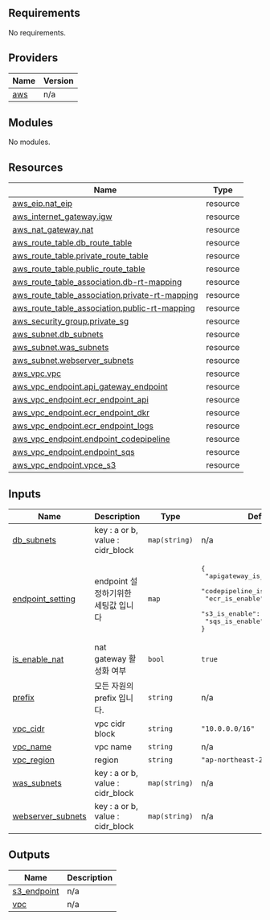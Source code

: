 <!-- BEGIN_TF_DOCS -->
## Requirements

No requirements.

## Providers

| Name | Version |
|------|---------|
| <a name="provider_aws"></a> [aws](#provider\_aws) | n/a |

## Modules

No modules.

## Resources

| Name | Type |
|------|------|
| [aws_eip.nat_eip](https://registry.terraform.io/providers/hashicorp/aws/latest/docs/resources/eip) | resource |
| [aws_internet_gateway.igw](https://registry.terraform.io/providers/hashicorp/aws/latest/docs/resources/internet_gateway) | resource |
| [aws_nat_gateway.nat](https://registry.terraform.io/providers/hashicorp/aws/latest/docs/resources/nat_gateway) | resource |
| [aws_route_table.db_route_table](https://registry.terraform.io/providers/hashicorp/aws/latest/docs/resources/route_table) | resource |
| [aws_route_table.private_route_table](https://registry.terraform.io/providers/hashicorp/aws/latest/docs/resources/route_table) | resource |
| [aws_route_table.public_route_table](https://registry.terraform.io/providers/hashicorp/aws/latest/docs/resources/route_table) | resource |
| [aws_route_table_association.db-rt-mapping](https://registry.terraform.io/providers/hashicorp/aws/latest/docs/resources/route_table_association) | resource |
| [aws_route_table_association.private-rt-mapping](https://registry.terraform.io/providers/hashicorp/aws/latest/docs/resources/route_table_association) | resource |
| [aws_route_table_association.public-rt-mapping](https://registry.terraform.io/providers/hashicorp/aws/latest/docs/resources/route_table_association) | resource |
| [aws_security_group.private_sg](https://registry.terraform.io/providers/hashicorp/aws/latest/docs/resources/security_group) | resource |
| [aws_subnet.db_subnets](https://registry.terraform.io/providers/hashicorp/aws/latest/docs/resources/subnet) | resource |
| [aws_subnet.was_subnets](https://registry.terraform.io/providers/hashicorp/aws/latest/docs/resources/subnet) | resource |
| [aws_subnet.webserver_subnets](https://registry.terraform.io/providers/hashicorp/aws/latest/docs/resources/subnet) | resource |
| [aws_vpc.vpc](https://registry.terraform.io/providers/hashicorp/aws/latest/docs/resources/vpc) | resource |
| [aws_vpc_endpoint.api_gateway_endpoint](https://registry.terraform.io/providers/hashicorp/aws/latest/docs/resources/vpc_endpoint) | resource |
| [aws_vpc_endpoint.ecr_endpoint_api](https://registry.terraform.io/providers/hashicorp/aws/latest/docs/resources/vpc_endpoint) | resource |
| [aws_vpc_endpoint.ecr_endpoint_dkr](https://registry.terraform.io/providers/hashicorp/aws/latest/docs/resources/vpc_endpoint) | resource |
| [aws_vpc_endpoint.ecr_endpoint_logs](https://registry.terraform.io/providers/hashicorp/aws/latest/docs/resources/vpc_endpoint) | resource |
| [aws_vpc_endpoint.endpoint_codepipeline](https://registry.terraform.io/providers/hashicorp/aws/latest/docs/resources/vpc_endpoint) | resource |
| [aws_vpc_endpoint.endpoint_sqs](https://registry.terraform.io/providers/hashicorp/aws/latest/docs/resources/vpc_endpoint) | resource |
| [aws_vpc_endpoint.vpce_s3](https://registry.terraform.io/providers/hashicorp/aws/latest/docs/resources/vpc_endpoint) | resource |

## Inputs

| Name | Description | Type | Default | Required |
|------|-------------|------|---------|:--------:|
| <a name="input_db_subnets"></a> [db\_subnets](#input\_db\_subnets) | key : a or b, value : cidr\_block | `map(string)` | n/a | yes |
| <a name="input_endpoint_setting"></a> [endpoint\_setting](#input\_endpoint\_setting) | endpoint 설정하기위한 세팅값 입니다 | `map` | <pre>{<br/>  "apigateway_is_enable": true,<br/>  "codepipeline_is_enable": true,<br/>  "ecr_is_enable": true,<br/>  "s3_is_enable": true,<br/>  "sqs_is_enable": true<br/>}</pre> | no |
| <a name="input_is_enable_nat"></a> [is\_enable\_nat](#input\_is\_enable\_nat) | nat gateway 활성화 여부 | `bool` | `true` | no |
| <a name="input_prefix"></a> [prefix](#input\_prefix) | 모든 자원의 prefix 입니다. | `string` | n/a | yes |
| <a name="input_vpc_cidr"></a> [vpc\_cidr](#input\_vpc\_cidr) | vpc cidr block | `string` | `"10.0.0.0/16"` | no |
| <a name="input_vpc_name"></a> [vpc\_name](#input\_vpc\_name) | vpc name | `string` | n/a | yes |
| <a name="input_vpc_region"></a> [vpc\_region](#input\_vpc\_region) | region | `string` | `"ap-northeast-2"` | no |
| <a name="input_was_subnets"></a> [was\_subnets](#input\_was\_subnets) | key : a or b, value : cidr\_block | `map(string)` | n/a | yes |
| <a name="input_webserver_subnets"></a> [webserver\_subnets](#input\_webserver\_subnets) | key : a or b, value : cidr\_block | `map(string)` | n/a | yes |

## Outputs

| Name | Description |
|------|-------------|
| <a name="output_s3_endpoint"></a> [s3\_endpoint](#output\_s3\_endpoint) | n/a |
| <a name="output_vpc"></a> [vpc](#output\_vpc) | n/a |
<!-- END_TF_DOCS -->